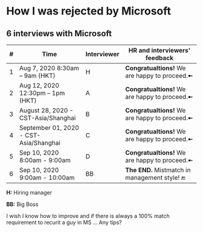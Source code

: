 # How I was rejected by Microsoft

## 6 interviews with Microsoft


| # | Time                                   | Interviewer |  HR and interviewers' feedback             |
|---|----------------------------------------|-------------|-------------------------------------------|
| 1 | Aug 7, 2020 8:30am – 9am (HKT)         | H           |  **Congratualtions!**  We are happy to proceed.➼ |
| 2 | Aug 12, 2020 12:30pm – 1pm (HKT)       | A           |  **Congratualtions!**  We are happy to proceed.➼ |
| 3 | August 28, 2020 - CST-Asia/Shanghai    | B           |  **Congratualtions!**  We are happy to proceed.➼ |
| 4 | September 01, 2020 - CST-Asia/Shanghai | C           |  **Congratualtions!**  We are happy to proceed.➼ |
| 5 | Sep 10, 2020 8:00am - 9:00am           | D           |  **Congratualtions!**  We are happy to proceed.➼ |
| 6 | Sep 10, 2020 9:00am - 10:00am          | BB          |  **The END.**  Mistmatch in management style! 🔚  |

**H:**   Hiring manager

**BB:**  Big Boss


I wish I know how to improve and if there is always a 100% match requirement to recurit a guy in MS ...
Any tips?
